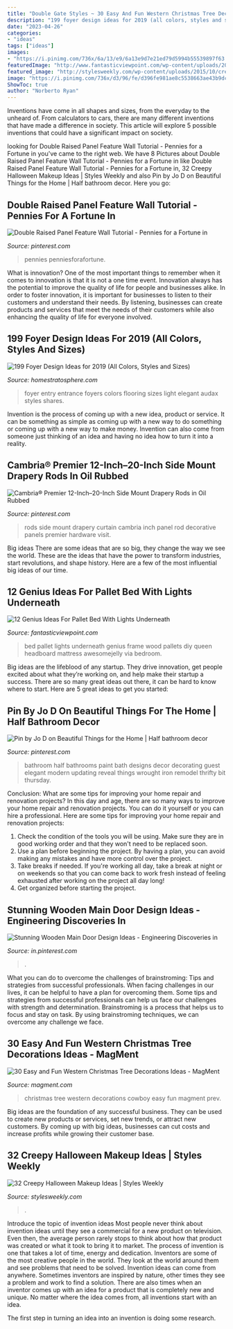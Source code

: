 ```yaml
---
title: "Double Gate Styles ~ 30 Easy And Fun Western Christmas Tree Decorations Ideas"
description: "199 foyer design ideas for 2019 (all colors, styles and sizes)"
date: "2023-04-26"
categories:
- "ideas"
tags: ["ideas"]
images:
- "https://i.pinimg.com/736x/6a/13/e9/6a13e9d7e21ed79d5994b55539897f63.jpg"
featuredImage: "http://www.fantasticviewpoint.com/wp-content/uploads/2016/08/9_1464869047-634x852.jpg"
featured_image: "http://stylesweekly.com/wp-content/uploads/2015/10/creepy-halloween-makeup-ideas30.jpg"
image: "https://i.pinimg.com/736x/d3/96/fe/d396fe981ae8c5538663ae43b9dc5673.jpg"
ShowToc: true
author: "Norberto Ryan"
---
```



Inventions have come in all shapes and sizes, from the everyday to the unheard of. From calculators to cars, there are many different inventions that have made a difference in society. This article will explore 5 possible inventions that could have a significant impact on society.

	

		
looking for Double Raised Panel Feature Wall Tutorial - Pennies for a Fortune in you've came to the right web. We have 8 Pictures about Double Raised Panel Feature Wall Tutorial - Pennies for a Fortune in like Double Raised Panel Feature Wall Tutorial - Pennies for a Fortune in, 32 Creepy Halloween Makeup Ideas | Styles Weekly and also Pin by Jo D on Beautiful Things for the Home | Half bathroom decor. Here you go:
		
    
## Double Raised Panel Feature Wall Tutorial - Pennies For A Fortune In

<img loading=lazy src="https://i.pinimg.com/736x/d3/96/fe/d396fe981ae8c5538663ae43b9dc5673.jpg" onerror="this.onerror=null;this.src='https://tse4.mm.bing.net/th?id=OIP.wr-g8dznhMR9hMIYvGrqrAHaJ3&amp;pid=15.1';" alt="Double Raised Panel Feature Wall Tutorial - Pennies for a Fortune in">

_Source: pinterest.com_

>pennies penniesforafortune. 

	

What is innovation?
One of the most important things to remember when it comes to innovation is that it is not a one time event. Innovation always has the potential to improve the quality of life for people and businesses alike. In order to foster innovation, it is important for businesses to listen to their customers and understand their needs. By listening, businesses can create products and services that meet the needs of their customers while also enhancing the quality of life for everyone involved.

    
## 199 Foyer Design Ideas For 2019 (All Colors, Styles And Sizes)

<img loading=lazy src="https://www.homestratosphere.com/wp-content/uploads/2018/07/home-in-little-italy-entry-foyer-071918.jpg" onerror="this.onerror=null;this.src='https://tse1.mm.bing.net/th?id=OIP.Z1rDHQg5nZM05TTj3VP5nQHaLH&amp;pid=15.1';" alt="199 Foyer Design Ideas for 2019 (All Colors, Styles and Sizes)">

_Source: homestratosphere.com_

>foyer entry entrance foyers colors flooring sizes light elegant audax styles shares. 

	

Invention is the process of coming up with a new idea, product or service. It can be something as simple as coming up with a new way to do something or coming up with a new way to make money. Invention can also come from someone just thinking of an idea and having no idea how to turn it into a reality.

    
## Cambria® Premier 12-Inch–20-Inch Side Mount Drapery Rods In Oil Rubbed

<img loading=lazy src="https://i.pinimg.com/736x/b6/ff/5a/b6ff5a22a1659275b34bf194f295acb0.jpg" onerror="this.onerror=null;this.src='https://tse1.mm.bing.net/th?id=OIP.SK0ec-ayZLZImiTvFalw6wHaJ3&amp;pid=15.1';" alt="Cambria® Premier 12-Inch–20-Inch Side Mount Drapery Rods in Oil Rubbed">

_Source: pinterest.com_

>rods side mount drapery curtain cambria inch panel rod decorative panels premier hardware visit. 

	

Big ideas
There are some ideas that are so big, they change the way we see the world. These are the ideas that have the power to transform industries, start revolutions, and shape history. Here are a few of the most influential big ideas of our time.

    
## 12 Genius Ideas For Pallet Bed With Lights Underneath

<img loading=lazy src="http://www.fantasticviewpoint.com/wp-content/uploads/2016/08/9_1464869047-634x852.jpg" onerror="this.onerror=null;this.src='https://tse3.mm.bing.net/th?id=OIP.pbjLtmY7MI0DMK0Sha9krQHaJ8&amp;pid=15.1';" alt="12 Genius Ideas For Pallet Bed With Lights Underneath">

_Source: fantasticviewpoint.com_

>bed pallet lights underneath genius frame wood pallets diy queen headboard mattress awesomejelly via bedroom. 

	

Big ideas are the lifeblood of any startup. They drive innovation, get people excited about what they’re working on, and help make their startup a success. There are so many great ideas out there, it can be hard to know where to start. Here are 5 great ideas to get you started: 

    
## Pin By Jo D On Beautiful Things For The Home | Half Bathroom Decor

<img loading=lazy src="https://i.pinimg.com/736x/3d/b5/ef/3db5efc831ce4a8271abf42114fd3a24--small-half-bathrooms-ideas-for-small-bathrooms.jpg" onerror="this.onerror=null;this.src='https://tse2.mm.bing.net/th?id=OIP.K_38GuUdoItEroO79MHKWwHaLH&amp;pid=15.1';" alt="Pin by Jo D on Beautiful Things for the Home | Half bathroom decor">

_Source: pinterest.com_

>bathroom half bathrooms paint bath designs decor decorating guest elegant modern updating reveal things wrought iron remodel thrifty bit thursday. 

	

Conclusion: What are some tips for improving your home repair and renovation projects?
In this day and age, there are so many ways to improve your home repair and renovation projects. You can do it yourself or you can hire a professional. Here are some tips for improving your home repair and renovation projects: 
1. Check the condition of the tools you will be using. Make sure they are in good working order and that they won't need to be replaced soon. 
2. Use a plan before beginning the project. By having a plan, you can avoid making any mistakes and have more control over the project. 
3. Take breaks if needed. If you're working all day, take a break at night or on weekends so that you can come back to work fresh instead of feeling exhausted after working on the project all day long! 
4. Get organized before starting the project.

    
## Stunning Wooden Main Door Design Ideas - Engineering Discoveries In

<img loading=lazy src="https://i.pinimg.com/736x/6a/13/e9/6a13e9d7e21ed79d5994b55539897f63.jpg" onerror="this.onerror=null;this.src='https://tse2.mm.bing.net/th?id=OIP.zUcmr64yb4q2fFVlUhPmAAHaKK&amp;pid=15.1';" alt="Stunning Wooden Main Door Design Ideas - Engineering Discoveries in">

_Source: in.pinterest.com_

>. 

	

What you can do to overcome the challenges of brainstroming: Tips and strategies from successful professionals.
When facing challenges in our lives, it can be helpful to have a plan for overcoming them. Some tips and strategies from successful professionals can help us face our challenges with strength and determination. Brainstroming is a process that helps us to focus and stay on task. By using brainstroming techniques, we can overcome any challenge we face.

    
## 30 Easy And Fun Western Christmas Tree Decorations Ideas - MagMent

<img loading=lazy src="https://www.magment.com/wp-content/uploads/2016/10/Christmas-Tree-with-Cowboy-Hat.png" onerror="this.onerror=null;this.src='https://tse2.mm.bing.net/th?id=OIP.4X1FbjZiC5NlDbnNywobLQHaLH&amp;pid=15.1';" alt="30 Easy and Fun Western Christmas Tree Decorations Ideas - MagMent">

_Source: magment.com_

>christmas tree western decorations cowboy easy fun magment prev. 

	

Big ideas are the foundation of any successful business. They can be used to create new products or services, set new trends, or attract new customers. By coming up with big ideas, businesses can cut costs and increase profits while growing their customer base.

    
## 32 Creepy Halloween Makeup Ideas | Styles Weekly

<img loading=lazy src="http://stylesweekly.com/wp-content/uploads/2015/10/creepy-halloween-makeup-ideas30.jpg" onerror="this.onerror=null;this.src='https://tse4.mm.bing.net/th?id=OIP.x9SvaA7E8Xi0ek0eXOn8jwHaJ4&amp;pid=15.1';" alt="32 Creepy Halloween Makeup Ideas | Styles Weekly">

_Source: stylesweekly.com_

>. 

	

Introduce the topic of invention ideas
Most people never think about invention ideas until they see a commercial for a new product on television. Even then, the average person rarely stops to think about how that product was created or what it took to bring it to market. The process of invention is one that takes a lot of time, energy and dedication. Inventors are some of the most creative people in the world. They look at the world around them and see problems that need to be solved.
Invention ideas can come from anywhere. Sometimes inventors are inspired by nature, other times they see a problem and work to find a solution. There are also times when an inventor comes up with an idea for a product that is completely new and unique. No matter where the idea comes from, all inventions start with an idea.

The first step in turning an idea into an invention is doing some research.

